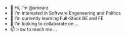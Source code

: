 - 👋 Hi, I’m @smearz
- 👀 I’m interested in Software Engeneering and Politics
- 🌱 I’m currently learning Full-Stack BE and FE 
- 💞️ I’m looking to collaborate on ...
- 📫 How to reach me ...

<!---
smearz/smearz is a ✨ special ✨ repository because its `README.md` (this file) appears on your GitHub profile.
You can click the Preview link to take a look at your changes.
--->
